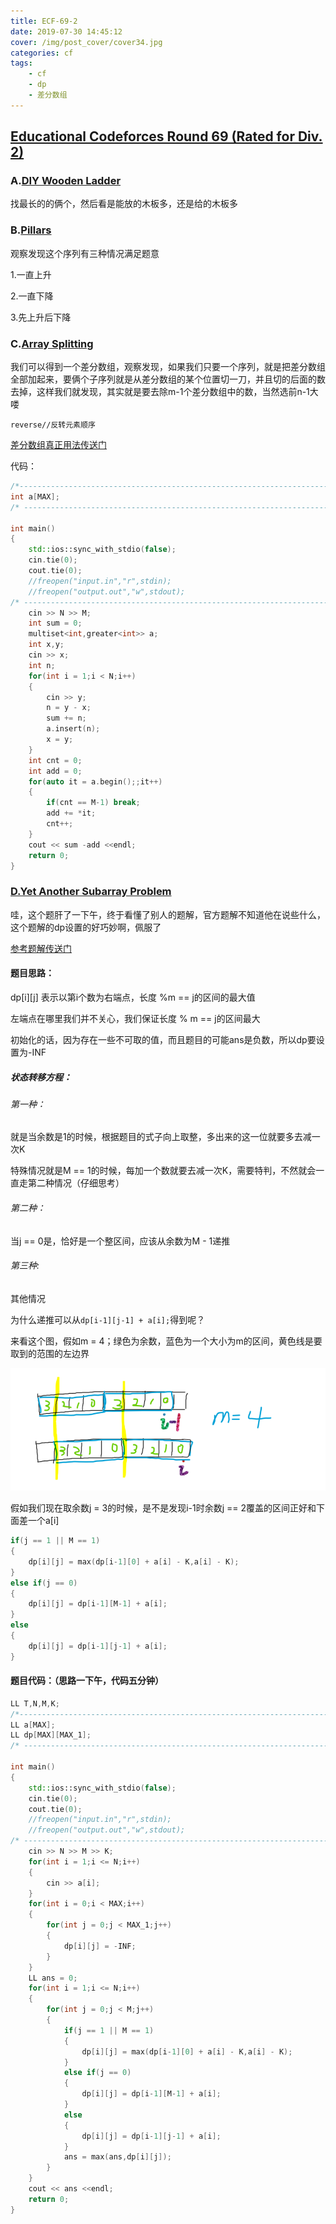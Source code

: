 ```yaml
---
title: ECF-69-2
date: 2019-07-30 14:45:12
cover: /img/post_cover/cover34.jpg
categories: cf
tags: 
    - cf	
    - dp
    - 差分数组
---
```


## [Educational Codeforces Round 69 (Rated for Div. 2)](https://codeforces.com/contest/1197)

### A.[DIY Wooden Ladder](https://codeforces.com/contest/1197/problem/A)

找最长的的俩个，然后看是能放的木板多，还是给的木板多

### B.[Pillars](https://codeforces.com/contest/1197/problem/B)

观察发现这个序列有三种情况满足题意

1.一直上升

2.一直下降

3.先上升后下降

### C.[Array Splitting](https://codeforces.com/contest/1197/problem/C)

我们可以得到一个差分数组，观察发现，如果我们只要一个序列，就是把差分数组全部加起来，要俩个子序列就是从差分数组的某个位置切一刀，并且切的后面的数去掉，这样我们就发现，其实就是要去除m-1个差分数组中的数，当然选前n-1大喽

`reverse//反转元素顺序`

[差分数组真正用法传送门](https://blog.csdn.net/zsyz_ZZY/article/details/79918809)

代码：

```cpp
/*-------------------------------------------------------------------------------------------*/
int a[MAX];
/* ------------------------------------------------------------------------------------------*/
 
int main()
{
    std::ios::sync_with_stdio(false);
    cin.tie(0);
    cout.tie(0);
    //freopen("input.in","r",stdin);
    //freopen("output.out","w",stdout);
/* --------------------------------------------------------------------------------------*/
    cin >> N >> M;
    int sum = 0;
    multiset<int,greater<int>> a;
    int x,y;
    cin >> x;
    int n;
    for(int i = 1;i < N;i++)
    {
        cin >> y;
        n = y - x;
        sum += n;
        a.insert(n);
        x = y;
    }
    int cnt = 0;
    int add = 0;
    for(auto it = a.begin();;it++)
    {
        if(cnt == M-1) break;
        add += *it;
        cnt++;
    }
    cout << sum -add <<endl;
    return 0;
}
```

### [D.Yet Another Subarray Problem](https://codeforces.com/contest/1197/problem/D)

哇，这个题肝了一下午，终于看懂了别人的题解，官方题解不知道他在说些什么，这个题解的dp设置的好巧妙啊，佩服了

[参考题解传送门](https://blog.csdn.net/pythonbanana/article/details/97034663)

#### 题目思路：

dp[i][j] 表示以第i个数为右端点，长度 %m == j的区间的最大值

左端点在哪里我们并不关心，我们保证长度 % m == j的区间最大

初始化的话，因为存在一些不可取的值，而且题目的可能ans是负数，所以dp要设置为-INF

##### 状态转移方程：

###### 第一种：

就是当余数是1的时候，根据题目的式子向上取整，多出来的这一位就要多去减一次K

特殊情况就是M == 1的时候，每加一个数就要去减一次K，需要特判，不然就会一直走第二种情况（仔细思考）

###### 第二种：

当j == 0是，恰好是一个整区间，应该从余数为M - 1递推

###### 第三种:

其他情况

为什么递推可以从`dp[i-1][j-1] + a[i];`得到呢？

来看这个图，假如m = 4；绿色为余数，蓝色为一个大小为m的区间，黄色线是要取到的范围的左边界

![](/img/post_blog/ECF-69-2-1.png)

假如我们现在取余数j = 3的时候，是不是发现i-1时余数j == 2覆盖的区间正好和下面差一个a[i]

```cpp
if(j == 1 || M == 1)
{
    dp[i][j] = max(dp[i-1][0] + a[i] - K,a[i] - K);
}
else if(j == 0)
{
    dp[i][j] = dp[i-1][M-1] + a[i];
}
else
{
    dp[i][j] = dp[i-1][j-1] + a[i];
}
```

#### 题目代码：（思路一下午，代码五分钟）

```cpp
LL T,N,M,K;
/*-------------------------------------------------------------------------------------------*/
LL a[MAX];
LL dp[MAX][MAX_1];
/* ------------------------------------------------------------------------------------------*/

int main()
{
    std::ios::sync_with_stdio(false);
    cin.tie(0);
    cout.tie(0);
    //freopen("input.in","r",stdin);
    //freopen("output.out","w",stdout);
/* --------------------------------------------------------------------------------------*/
    cin >> N >> M >> K;
    for(int i = 1;i <= N;i++)
    {
        cin >> a[i];
    }
    for(int i = 0;i < MAX;i++)
    {
        for(int j = 0;j < MAX_1;j++)
        {
            dp[i][j] = -INF;
        }
    }
    LL ans = 0;
    for(int i = 1;i <= N;i++)
    {
        for(int j = 0;j < M;j++)
        {
            if(j == 1 || M == 1)
            {
                dp[i][j] = max(dp[i-1][0] + a[i] - K,a[i] - K);
            }
            else if(j == 0)
            {
                dp[i][j] = dp[i-1][M-1] + a[i];
            }
            else
            {
                dp[i][j] = dp[i-1][j-1] + a[i];
            }
            ans = max(ans,dp[i][j]);
        }
    }
    cout << ans <<endl;
    return 0;
}
```


